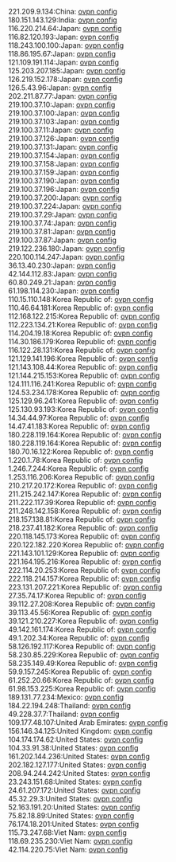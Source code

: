 221.209.9.134:China: [ovpn config](vpn/221_209_9_134.ovpn)  
180.151.143.129:India: [ovpn config](vpn/180_151_143_129.ovpn)  
116.220.214.64:Japan: [ovpn config](vpn/116_220_214_64.ovpn)  
116.82.120.193:Japan: [ovpn config](vpn/116_82_120_193.ovpn)  
118.243.100.100:Japan: [ovpn config](vpn/118_243_100_100.ovpn)  
118.86.195.67:Japan: [ovpn config](vpn/118_86_195_67.ovpn)  
121.109.191.114:Japan: [ovpn config](vpn/121_109_191_114.ovpn)  
125.203.207.185:Japan: [ovpn config](vpn/125_203_207_185.ovpn)  
126.219.152.178:Japan: [ovpn config](vpn/126_219_152_178.ovpn)  
126.5.43.96:Japan: [ovpn config](vpn/126_5_43_96.ovpn)  
202.211.87.77:Japan: [ovpn config](vpn/202_211_87_77.ovpn)  
219.100.37.10:Japan: [ovpn config](vpn/219_100_37_10.ovpn)  
219.100.37.100:Japan: [ovpn config](vpn/219_100_37_100.ovpn)  
219.100.37.103:Japan: [ovpn config](vpn/219_100_37_103.ovpn)  
219.100.37.11:Japan: [ovpn config](vpn/219_100_37_11.ovpn)  
219.100.37.126:Japan: [ovpn config](vpn/219_100_37_126.ovpn)  
219.100.37.131:Japan: [ovpn config](vpn/219_100_37_131.ovpn)  
219.100.37.154:Japan: [ovpn config](vpn/219_100_37_154.ovpn)  
219.100.37.158:Japan: [ovpn config](vpn/219_100_37_158.ovpn)  
219.100.37.159:Japan: [ovpn config](vpn/219_100_37_159.ovpn)  
219.100.37.190:Japan: [ovpn config](vpn/219_100_37_190.ovpn)  
219.100.37.196:Japan: [ovpn config](vpn/219_100_37_196.ovpn)  
219.100.37.200:Japan: [ovpn config](vpn/219_100_37_200.ovpn)  
219.100.37.224:Japan: [ovpn config](vpn/219_100_37_224.ovpn)  
219.100.37.29:Japan: [ovpn config](vpn/219_100_37_29.ovpn)  
219.100.37.74:Japan: [ovpn config](vpn/219_100_37_74.ovpn)  
219.100.37.81:Japan: [ovpn config](vpn/219_100_37_81.ovpn)  
219.100.37.87:Japan: [ovpn config](vpn/219_100_37_87.ovpn)  
219.122.236.180:Japan: [ovpn config](vpn/219_122_236_180.ovpn)  
220.100.114.247:Japan: [ovpn config](vpn/220_100_114_247.ovpn)  
36.13.40.230:Japan: [ovpn config](vpn/36_13_40_230.ovpn)  
42.144.112.83:Japan: [ovpn config](vpn/42_144_112_83.ovpn)  
60.80.249.21:Japan: [ovpn config](vpn/60_80_249_21.ovpn)  
61.198.114.230:Japan: [ovpn config](vpn/61_198_114_230.ovpn)  
110.15.110.148:Korea Republic of: [ovpn config](vpn/110_15_110_148.ovpn)  
110.46.64.181:Korea Republic of: [ovpn config](vpn/110_46_64_181.ovpn)  
112.168.122.215:Korea Republic of: [ovpn config](vpn/112_168_122_215.ovpn)  
112.223.134.21:Korea Republic of: [ovpn config](vpn/112_223_134_21.ovpn)  
114.204.19.18:Korea Republic of: [ovpn config](vpn/114_204_19_18.ovpn)  
114.30.186.179:Korea Republic of: [ovpn config](vpn/114_30_186_179.ovpn)  
116.122.28.131:Korea Republic of: [ovpn config](vpn/116_122_28_131.ovpn)  
121.129.141.196:Korea Republic of: [ovpn config](vpn/121_129_141_196.ovpn)  
121.143.108.44:Korea Republic of: [ovpn config](vpn/121_143_108_44.ovpn)  
121.144.215.153:Korea Republic of: [ovpn config](vpn/121_144_215_153.ovpn)  
124.111.116.241:Korea Republic of: [ovpn config](vpn/124_111_116_241.ovpn)  
124.53.234.178:Korea Republic of: [ovpn config](vpn/124_53_234_178.ovpn)  
125.129.96.241:Korea Republic of: [ovpn config](vpn/125_129_96_241.ovpn)  
125.130.93.193:Korea Republic of: [ovpn config](vpn/125_130_93_193.ovpn)  
14.34.44.97:Korea Republic of: [ovpn config](vpn/14_34_44_97.ovpn)  
14.47.41.183:Korea Republic of: [ovpn config](vpn/14_47_41_183.ovpn)  
180.228.119.164:Korea Republic of: [ovpn config](vpn/180_228_119_164.ovpn)  
180.228.119.164:Korea Republic of: [ovpn config](vpn/180_228_119_164.ovpn)  
180.70.16.122:Korea Republic of: [ovpn config](vpn/180_70_16_122.ovpn)  
1.220.1.78:Korea Republic of: [ovpn config](vpn/1_220_1_78.ovpn)  
1.246.7.244:Korea Republic of: [ovpn config](vpn/1_246_7_244.ovpn)  
1.253.116.206:Korea Republic of: [ovpn config](vpn/1_253_116_206.ovpn)  
210.217.20.172:Korea Republic of: [ovpn config](vpn/210_217_20_172.ovpn)  
211.215.242.147:Korea Republic of: [ovpn config](vpn/211_215_242_147.ovpn)  
211.222.117.39:Korea Republic of: [ovpn config](vpn/211_222_117_39.ovpn)  
211.248.142.158:Korea Republic of: [ovpn config](vpn/211_248_142_158.ovpn)  
218.157.138.81:Korea Republic of: [ovpn config](vpn/218_157_138_81.ovpn)  
218.237.41.182:Korea Republic of: [ovpn config](vpn/218_237_41_182.ovpn)  
220.118.145.173:Korea Republic of: [ovpn config](vpn/220_118_145_173.ovpn)  
220.122.182.220:Korea Republic of: [ovpn config](vpn/220_122_182_220.ovpn)  
221.143.101.129:Korea Republic of: [ovpn config](vpn/221_143_101_129.ovpn)  
221.164.195.216:Korea Republic of: [ovpn config](vpn/221_164_195_216.ovpn)  
222.114.20.253:Korea Republic of: [ovpn config](vpn/222_114_20_253.ovpn)  
222.118.214.157:Korea Republic of: [ovpn config](vpn/222_118_214_157.ovpn)  
223.131.207.221:Korea Republic of: [ovpn config](vpn/223_131_207_221.ovpn)  
27.35.74.17:Korea Republic of: [ovpn config](vpn/27_35_74_17.ovpn)  
39.112.27.208:Korea Republic of: [ovpn config](vpn/39_112_27_208.ovpn)  
39.113.45.56:Korea Republic of: [ovpn config](vpn/39_113_45_56.ovpn)  
39.121.210.227:Korea Republic of: [ovpn config](vpn/39_121_210_227.ovpn)  
49.142.161.174:Korea Republic of: [ovpn config](vpn/49_142_161_174.ovpn)  
49.1.202.34:Korea Republic of: [ovpn config](vpn/49_1_202_34.ovpn)  
58.126.192.117:Korea Republic of: [ovpn config](vpn/58_126_192_117.ovpn)  
58.230.85.229:Korea Republic of: [ovpn config](vpn/58_230_85_229.ovpn)  
58.235.149.49:Korea Republic of: [ovpn config](vpn/58_235_149_49.ovpn)  
59.9.157.245:Korea Republic of: [ovpn config](vpn/59_9_157_245.ovpn)  
61.252.20.66:Korea Republic of: [ovpn config](vpn/61_252_20_66.ovpn)  
61.98.153.225:Korea Republic of: [ovpn config](vpn/61_98_153_225.ovpn)  
189.131.77.234:Mexico: [ovpn config](vpn/189_131_77_234.ovpn)  
184.22.194.248:Thailand: [ovpn config](vpn/184_22_194_248.ovpn)  
49.228.37.7:Thailand: [ovpn config](vpn/49_228_37_7.ovpn)  
109.177.48.107:United Arab Emirates: [ovpn config](vpn/109_177_48_107.ovpn)  
156.146.34.125:United Kingdom: [ovpn config](vpn/156_146_34_125.ovpn)  
104.174.174.62:United States: [ovpn config](vpn/104_174_174_62.ovpn)  
104.33.91.38:United States: [ovpn config](vpn/104_33_91_38.ovpn)  
161.202.144.236:United States: [ovpn config](vpn/161_202_144_236.ovpn)  
202.182.127.177:United States: [ovpn config](vpn/202_182_127_177.ovpn)  
208.94.244.242:United States: [ovpn config](vpn/208_94_244_242.ovpn)  
23.243.151.68:United States: [ovpn config](vpn/23_243_151_68.ovpn)  
24.61.207.172:United States: [ovpn config](vpn/24_61_207_172.ovpn)  
45.32.29.3:United States: [ovpn config](vpn/45_32_29_3.ovpn)  
52.163.191.20:United States: [ovpn config](vpn/52_163_191_20.ovpn)  
75.82.18.89:United States: [ovpn config](vpn/75_82_18_89.ovpn)  
76.174.18.201:United States: [ovpn config](vpn/76_174_18_201.ovpn)  
115.73.247.68:Viet Nam: [ovpn config](vpn/115_73_247_68.ovpn)  
118.69.235.230:Viet Nam: [ovpn config](vpn/118_69_235_230.ovpn)  
42.114.220.75:Viet Nam: [ovpn config](vpn/42_114_220_75.ovpn)  
